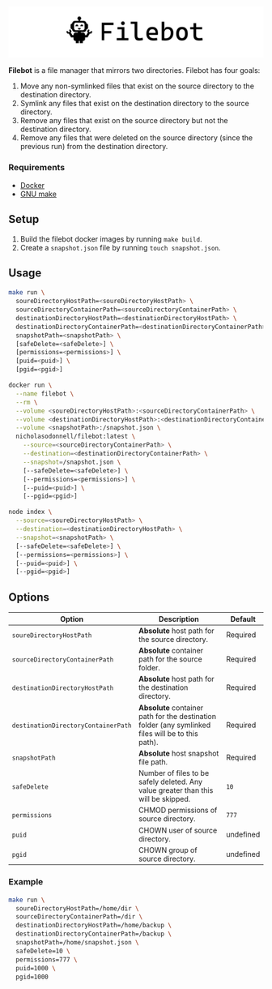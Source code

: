<img src="logo/banner.png" />

**Filebot** is a file manager that mirrors two directories. Filebot has four goals:
1. Move any non-symlinked files that exist on the source directory to the destination directory.
2. Symlink any files that exist on the destination directory to the source directory.
3. Remove any files that exist on the source directory but not the destination directory.
4. Remove any files that were deleted on the source directory (since the previous run) from the destination directory.

### Requirements

- [Docker](https://www.docker.com/get-started)
- [GNU make](https://www.gnu.org/software/make/)

## Setup

1. Build the filebot docker images by running `make build`.
2. Create a `snapshot.json` file by running `touch snapshot.json`.

## Usage

```bash
make run \
  soureDirectoryHostPath=<soureDirectoryHostPath> \
  sourceDirectoryContainerPath=<sourceDirectoryContainerPath> \
  destinationDirectoryHostPath=<destinationDirectoryHostPath> \
  destinationDirectoryContainerPath=<destinationDirectoryContainerPath> \
  snapshotPath=<snapshotPath> \
  [safeDelete=<safeDelete>] \
  [permissions=<permissions>] \
  [puid=<puid>] \
  [pgid=<pgid>]
```

```bash
docker run \
  --name filebot \
  --rm \
  --volume <soureDirectoryHostPath>:<sourceDirectoryContainerPath> \
  --volume <destinationDirectoryHostPath>:<destinationDirectoryContainerPath> \
  --volume <snapshotPath>:/snapshot.json \
  nicholasodonnell/filebot:latest \
    --source=<sourceDirectoryContainerPath> \
    --destination=<destinationDirectoryContainerPath> \
    --snapshot=/snapshot.json \
    [--safeDelete=<safeDelete>] \
    [--permissions=<permissions>] \
    [--puid=<puid>] \
    [--pgid=<pgid>]
```

```bash
node index \
  --source=<soureDirectoryHostPath> \
  --destination=<destinationDirectoryHostPath> \
  --snapshot=<snapshotPath> \
  [--safeDelete=<safeDelete>] \
  [--permissions=<permissions>] \
  [--puid=<puid>] \
  [--pgid=<pgid>]
```

## Options

| Option                              | Description                                                                                        | Default   |
| ----------------------------------- | -------------------------------------------------------------------------------------------------- | --------- |
| `soureDirectoryHostPath`            | **Absolute** host path for the source directory.                                                   | Required  |
| `sourceDirectoryContainerPath`      | **Absolute** container path for the source folder.                                                 | Required  |
| `destinationDirectoryHostPath`      | **Absolute** host path for the destination directory.                                              | Required  |
| `destinationDirectoryContainerPath` | **Absolute** container path for the destination folder (any symlinked files will be to this path). | Required  |
| `snapshotPath`                      | **Absolute** host snapshot file path.                                                              | Required  |
| `safeDelete`                        | Number of files to be safely deleted. Any value greater than this will be skipped.                 | `10`      |
| `permissions`                       | CHMOD permissions of source directory.                                                             | `777`     |
| `puid`                              | CHOWN user of source directory.                                                                    | undefined |
| `pgid`                              | CHOWN group of source directory.                                                                   | undefined |

### Example

```bash
make run \
  soureDirectoryHostPath=/home/dir \
  sourceDirectoryContainerPath=/dir \
  destinationDirectoryHostPath=/home/backup \
  destinationDirectoryContainerPath=/backup \
  snapshotPath=/home/snapshot.json \
  safeDelete=10 \
  permissions=777 \
  puid=1000 \
  pgid=1000
```
